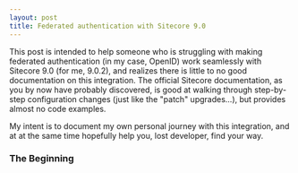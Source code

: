 ```yaml
---
layout: post
title: Federated authentication with Sitecore 9.0
---
```


This post is intended to help someone who is struggling with making federated authentication (in my case, OpenID) work seamlessly with Sitecore 9.0 (for me, 9.0.2), and realizes there is little to no good documentation on this integration. The official Sitecore documentation, as you by now have probably discovered, is good at walking through step-by-step configuration changes (just like the "patch" upgrades...), but provides almost no code examples.

My intent is to document my own personal journey with this integration, and at at the same time hopefully help you, lost developer, find your way.

### The Beginning
